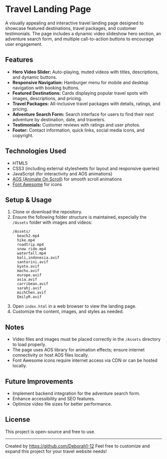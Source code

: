 # Travel Landing Page

A visually appealing and interactive travel landing page designed to showcase featured destinations, travel packages, and customer testimonials. The page includes a dynamic video slideshow hero section, an adventure search form, and multiple call-to-action buttons to encourage user engagement.

## Features

- **Hero Video Slider:** Auto-playing, muted videos with titles, descriptions, and dynamic buttons.
- **Responsive Navigation:** Hamburger menu for mobile and desktop navigation with booking buttons.
- **Featured Destinations:** Cards displaying popular travel spots with images, descriptions, and pricing.
- **Travel Packages:** All-inclusive travel packages with details, ratings, and pricing.
- **Adventure Search Form:** Search interface for users to find their next adventure by destination, date, and travelers.
- **Testimonials:** Customer reviews with ratings and user photos.
- **Footer:** Contact information, quick links, social media icons, and copyright.

## Technologies Used

- HTML5
- CSS3 (including external stylesheets for layout and responsive queries)
- JavaScript (for interactivity and AOS animations)
- [AOS (Animate On Scroll)](https://michalsnik.github.io/aos/) for smooth scroll animations
- [Font Awesome](https://fontawesome.com/) for icons

## Setup & Usage

1. Clone or download the repository.
2. Ensure the following folder structure is maintained, especially the `/Assets` folder with images and videos:
    ```
    /Assets/
      beach2.mp4
      hike.mp4
      roadtrip.mp4
      snow ride.mp4
      waterfall.mp4
      bali,indonesia.avif
      santorini.avif
      kyoto.avif
      machu.avif
      europe.avif
      asia.avif
      carribean.avif
      sarahj.avif
      michChen.avif
      EmilyR.avif
    ```
3. Open `index.html` in a web browser to view the landing page.
4. Customize the content, images, and styles as needed.

## Notes

- Video files and images must be placed correctly in the `/Assets` directory to load properly.
- The page uses AOS library for animation effects; ensure internet connectivity or host AOS files locally.
- Font Awesome icons require internet access via CDN or can be hosted locally.

## Future Improvements

- Implement backend integration for the adventure search form.
- Enhance accessibility and SEO features.
- Optimize video file sizes for better performance.

## License

This project is open-source and free to use.

---

Created by https://github.com/Deborah1-12 
Feel free to customize and expand this project for your travel website needs!

